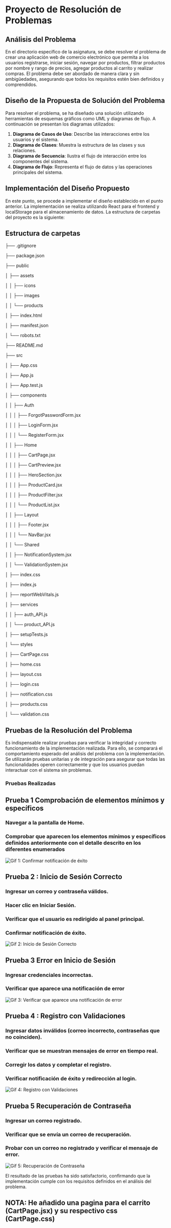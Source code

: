 # Proyecto de Resolución de Problemas

## Análisis del Problema

En el directorio específico de la asignatura, se debe resolver el problema de crear una aplicación web de comercio electrónico que permita a los usuarios registrarse, iniciar sesión, navegar por productos, filtrar productos por nombre y rango de precios, agregar productos al carrito y realizar compras. El problema debe ser abordado de manera clara y sin ambigüedades, asegurando que todos los requisitos estén bien definidos y comprendidos.

## Diseño de la Propuesta de Solución del Problema

Para resolver el problema, se ha diseñado una solución utilizando herramientas de esquemas gráficos como UML y diagramas de flujo. A continuación se presentan los diagramas utilizados:

1. **Diagrama de Casos de Uso**: Describe las interacciones entre los usuarios y el sistema.
2. **Diagrama de Clases**: Muestra la estructura de las clases y sus relaciones.
3. **Diagrama de Secuencia**: Ilustra el flujo de interacción entre los componentes del sistema.
4. **Diagrama de Flujo**: Representa el flujo de datos y las operaciones principales del sistema.

## Implementación del Diseño Propuesto

En este punto, se procede a implementar el diseño establecido en el punto anterior. La implementación se realiza utilizando React para el frontend y localStorage para el almacenamiento de datos. La estructura de carpetas del proyecto es la siguiente:


## Estructura de carpetas
├── .gitignore
 
 ├── package.json 
 
 ├── public
 
 │ ├── assets 
 
 │ │ ├── icons 
 
 │ │ ├── images 
 
 │ │ └── products 
 
 │ ├── index.html 
 
 │ ├── manifest.json 
 
 │ └── robots.txt 
 
 ├── README.md 
 
 ├── src 
 
 │ ├── App.css 
 
 │ ├── App.js 
 
 │ ├── App.test.js 
 
 │ ├── components 

 │ │ ├── Auth 

 │ │ │ ├── ForgotPasswordForm.jsx
 
 │ │ │ ├── LoginForm.jsx 
 
 │ │ │ └── RegisterForm.jsx 
 
 │ │ ├── Home 
 
 │ │ │ ├── CartPage.jsx 
 
 │ │ │ ├── CartPreview.jsx 

 │ │ │ ├── HeroSection.jsx 
 
 │ │ │ ├── ProductCard.jsx 
 
 │ │ │ ├── ProductFilter.jsx 
 
 │ │ │ └── ProductList.jsx 
 
 │ │ ├── Layout 
 
 │ │ │ ├── Footer.jsx 
 
 │ │ │ └── NavBar.jsx 
 
 │ │ └── Shared 
 
 │ │ ├── NotificationSystem.jsx 
 
 │ │ └── ValidationSystem.jsx 
 
 │ ├── index.css 
 
 │ ├── index.js 
 
 │ ├── reportWebVitals.js 
 
 │ ├── services 

 │ │ ├── auth_API.js 

 │ │ └── product_API.js 
 
 │ ├── setupTests.js 
 
 │ └── styles
 
  │ ├── CartPage.css 
 
  │ ├── home.css 
 
  │ ├── layout.css 

  │ ├── login.css
   
  │ ├── notification.css 
  
  │ ├── products.css

  │ └── validation.css


## Pruebas de la Resolución del Problema

Es indispensable realizar pruebas para verificar la integridad y correcto funcionamiento de la implementación realizada. Para ello, se comparará el comportamiento esperado del análisis del problema con la implementación. Se utilizarán pruebas unitarias y de integración para asegurar que todas las funcionalidades operen correctamente y que los usuarios puedan interactuar con el sistema sin problemas.

### Pruebas Realizadas

## Prueba 1  Comprobación de elementos mínimos y específicos

### Navegar a la pantalla de Home.

### Comprobar que aparecen los elementos mínimos y específicos definidos anteriormente con el detalle descrito en los diferentes enumerados

![Gif 1: Confirmar notificación de éxito](public/assets/images/Gif1ED.gif)

## Prueba 2 : Inicio de Sesión Correcto

### Ingresar un correo y contraseña válidos.

### Hacer clic en Iniciar Sesión.

### Verificar que el usuario es redirigido al panel principal.

### Confirmar notificación de éxito.

![Gif 2: Inicio de Sesión Correcto](public/assets/images/Gif2ED.gif)

## Prueba 3 Error en Inicio de Sesión
### Ingresar credenciales incorrectas.

### Verificar que aparece una notificación de error


![Gif 3:  Verificar que aparece una notificación de error](public/assets/images/Gif3ED.gif)

## Prueba 4 : Registro con Validaciones

### Ingresar datos inválidos (correo incorrecto, contraseñas que no coinciden).

### Verificar que se muestran mensajes de error en tiempo real.

### Corregir los datos y completar el registro.

### Verificar notificación de éxito y redirección al login.

![Gif 4:   Registro con Validaciones](public/assets/images/Gif4ED.gif)

## Prueba 5 Recuperación de Contraseña

### Ingresar un correo registrado.

### Verificar que se envía un correo de recuperación.

### Probar con un correo no registrado y verificar el mensaje de error.

![Gif 5:  Recuperación de Contraseña](public/assets/images/Gif5ED.gif)

El resultado de las pruebas ha sido satisfactorio, confirmando que la implementación cumple con los requisitos definidos en el análisis del problema.

## NOTA: He añadido una pagina para el carrito (CartPage.jsx) y su respectivo css (CartPage.css)

